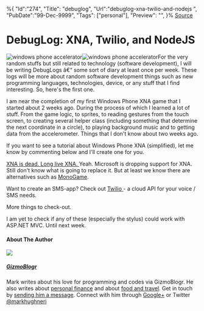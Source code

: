 ﻿%{
    "Id":"274",
    "Title": "debuglog",
    "Url":"debuglog-xna-twilio-and-nodejs",
    "PubDate":"99-Dec-9999",
    "Tags": ["personal"],
    "Preview": "",
}%
[Source](http://gizmoblogr.com/347/debuglog-xna-twilio-and-nodejs "Permalink to DebugLog: XNA, Twilio, and NodeJS")

# DebugLog: XNA, Twilio, and NodeJS

![windows phone accelerator][1]![windows phone accelerator][2]For the very random stuffs but still related to technology (software development), I will be writing DebugLogs â€“ some sort of diary at least once per week. These logs will be more about random software development things such as new programming languages, technologies, device, or any stuff that I find interesting. So, here's the first one.

I am near the completion of my first Windows Phone XNA game that I started about 2 weeks ago. During the process of which I learned a lot of stuff. From the game logic, to sprites, to reading gestures from the touch screen, to creating several helper class (including something that determine the next coordinate in a circle), to playing background music and to getting data from the accelerometer. Things that I don't know about two weeks ago.

If you want to see a tutorial about Windows Phone XNA (simplified), let me know by commenting below and I'll create one for you.

[XNA is dead. Long live XNA. ][3]Yeah. Microsoft is dropping support for XNA. Still don't know what is going to replace it. But at least we know there are alternatives such as [MonoGame][4].

Want to create an SMS-app? Check out [Twilio ][5]\- a cloud API for your voice / SMS needs.


More things to check-out.

I am yet to check if any of these (especially the stylus) could work with ASP.NET MVC. Until next week.




#### About The Author

![][6]

##### [GizmoBlogr][7]

Mark writes about his love for programming and codes via GizmoBlogr. He also writes about [personal finance][8] and about [food and travel][9]. Get in touch by [sending him a message][10]. Connect with him through  [Google+][11] or Twitter [@markhughneri][12]

[1]: http://gizmoblogr.com/assets/loading.gif
[2]: http://gizmoblogr.com/wp-content/uploads/2013/09/windows-phone-accelerator-300x263.jpg
[3]: http://www.wpcentral.com/xna-dead-long-live-xna
[4]: http://monogame.codeplex.com/
[5]: https://www.twilio.com/
[6]: http://0.gravatar.com/avatar/0a71fb2741e1e3052384c81c65fde29a?s=100&d=http%3A%2F%2F0.gravatar.com%2Favatar%2Fad516503a11cd5ca435acc9bb6523536%3Fs%3D100&r=G
[7]: http://gizmoblogr.com/author/mhneri
[8]: http://moneygizmo.net
[9]: http://www.sisigbytes.com
[10]: http://gizmoblogr.com/contact
[11]: http://plus.google.com/108873856677774227247?rel=author
[12]: https://twitter.com/markhughneri
